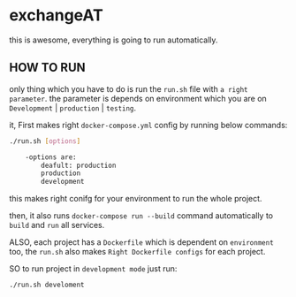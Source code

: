 # exchangeAT

this is awesome, everything is going to run automatically.

## HOW TO RUN
only thing which you have to do is run the `run.sh` file with `a right parameter`. the parameter is depends on environment which you are on `Development` | `production` | `testing`.

it, First makes right `docker-compose.yml` config by running below commands:

```bash
./run.sh [options]

	-options are:
		deafult: production
		production
		development
```
this makes right conifg for your environment to run the whole project. 

then, it also runs `docker-compose run --build` command automatically to `build` and `run` all services.

ALSO, each project has a `Dockerfile` which is dependent on `environment` too, the `run.sh` also makes `Right Dockerfile configs` for each project. 


SO to run project in `development mode` just run:
```bash
./run.sh develoment

```